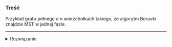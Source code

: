### Treść
Przykład grafu pełnego o n wierzchołkach takiego, że algorytm Boruvki znajdzie MST w jednej fazie.

------
<details><summary>Rozwiązanie</summary>
<p>

